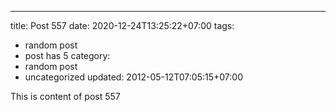 ---
title: Post 557
date: 2020-12-24T13:25:22+07:00
tags:
  - random post
  - post has 5
category:
  - random post
  - uncategorized
updated: 2012-05-12T07:05:15+07:00

This is content of post 557